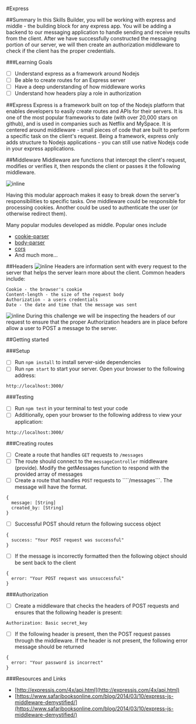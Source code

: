 #Express

##Summary
In this Skills Builder, you will be working with express and middle - the building block for any express app. You will be adding a backend to our messaging application to handle sending and receive results from the client. After we have successfully constructed the messaging portion of our server, we will then create an authorization middleware to check if the client has the proper credentials.

###Learning Goals
- [ ] Understand express as a framework around Nodejs
- [ ] Be able to create routes for an Express server
- [ ] Have a deep understanding of how middleware works
- [ ] Understand how headers play a role in authorization

##Express
Express is a framework built on top of the Nodejs platform that enables developers to easily create routes and APIs for their servers. It is one of the most popular frameworks to date (with over 20,000 stars on github), and is used in companies such as Netflix and MySpace. It is centered around middleware - small pieces of code that are built to perform a specific task on the client's request. Being a framework, express only adds structure to Nodejs applications - you can still use native Nodejs code in your express applications.

##Middleware
Middleware are functions that intercept the client's request, modifies or verifies it, then responds the client or passes it the following middleware.

![inline](http://media.developeriq.in/images/nodeexpress_2_9_2015_1.png)

Having this modular approach makes it easy to break down the server's responsibilities to specific tasks. One middleware could be responsible for processing cookies. Another could be used to authenticate the user (or otherwise redirect them).

Many popular modules developed as middle. Popular ones include

- [cookie-parser](https://github.com/expressjs/cookie-parser)
- [body-parser](https://github.com/expressjs/body-parser)
- [cors](https://github.com/expressjs/cors)
- And much more...

##Headers
![inline](https://docs.trafficserver.apache.org/en/4.0.x/_images/http_header_struct.jpg)
Headers are information sent with every request to the server that helps the server learn more about the client. Common headers include:
````
Cookie - the browser's cookie
Content-length - the size of the request body
Authorization - a users credentials
Date - the date and time that the message was sent
````

![inline](https://www.dropbox.com/s/nftf9cv38ju5g3n/Screenshot%202015-10-27%2010.43.54.png?dl=1)
During this challenge we will be inspecting the headers of our request to ensure that the proper Authorization headers are in place before allow a user to POST a message to the server.

##Getting started

###Setup
- [ ] Run ```npm install``` to install server-side dependencies
- [ ] Run ```npm start``` to start your server. Open your browser to the following address:
````
http://localhost:3000/
````

###Testing
- [ ] Run ```npm test``` in your terminal to test your code
- [ ] Additionally, open your browser to the following address to view your application:
````
http://localhost:3000/
````

###Creating routes
- [ ] Create a route that handles ```GET``` requests to ```/messages```
- [ ] The route should connect to the ```messageController``` middleware (provide). Modify the getMessages function to respond with the provided array of messages
- [ ] Create a route that handles ```POST``` requests to ````/messages```. The message will have the format.
````
{
  message: [String]
  created_by: [String]
}
````
- [ ] Successful POST should return the following success object
````
{
  success: "Your POST request was successful"
}
````
- [ ] If the message is incorrectly formatted then the following object should be sent back to the client
````
{
  error: "Your POST request was unsuccessful"
}
````

###Authorization
- [ ] Create a middleware that checks the headers of POST requests and ensures that the following header is present:
````
Authorization: Basic secret_key
````
- [ ] If the following header is present, then the POST request passes through the middleware. If the header is not present, the following error message should be returned
````
{
  error: "Your password is incorrect"
}
````

###Resources and Links
- [http://expressjs.com/4x/api.html](http://expressjs.com/4x/api.html)
- [https://www.safaribooksonline.com/blog/2014/03/10/express-js-middleware-demystified/](https://www.safaribooksonline.com/blog/2014/03/10/express-js-middleware-demystified/)